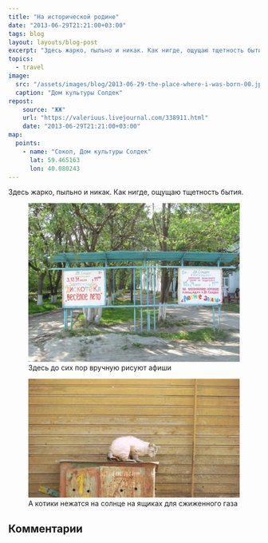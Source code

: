 ```yaml
---
title: "На исторической родине"
date: "2013-06-29T21:21:00+03:00"
tags: blog
layout: layouts/blog-post
excerpt: "Здесь жарко, пыльно и никак. Как нигде, ощущаю тщетность бытия."
topics:
  - travel
image:
  src: "/assets/images/blog/2013-06-29-the-place-where-i-was-born-00.jpg"
  caption: "Дом культуры Солдек"
repost:
    source: "ЖЖ"
    url: "https://valeriuus.livejournal.com/338911.html"
    date: "2013-06-29T21:21:00+03:00"
map:
  points:
    - name: "Сокол, Дом культуры Солдек"
      lat: 59.465163
      lon: 40.080243
---
```


Здесь жарко, пыльно и никак. Как нигде, ощущаю тщетность бытия.

<figure>
  <img src="/assets/images/blog/2013-06-29-the-place-where-i-was-born-01.jpg" alt="Здесь до сих пор вручную рисуют афиши">
  <figcaption>Здесь до сих пор вручную рисуют афиши</figcaption>
</figure>

<figure>
  <img src="/assets/images/blog/2013-06-29-the-place-where-i-was-born-02.jpg" alt="А котики нежатся на солнце на ящиках для сжиженного газа">
  <figcaption>А котики нежатся на солнце на ящиках для сжиженного газа</figcaption>
</figure>

## Комментарии

 <div data-lj-comment-embed="valeriuus--338911--874463" data-domain="valeriuus.livejournal.com" data-journal="valeriuus" data-post-id="338911" data-comment-id="874463" ></div> <script async src="https://l-stat.livejournal.net/js/??sdk.js?v=2"></script> 
